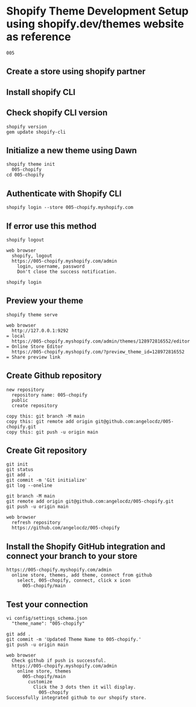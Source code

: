 # Shopify Theme Development Setup using shopify.dev/themes website as reference

```
005
```

## Create a store using shopify partner

## Install shopify CLI

## Check shopify CLI version

```
shopify version
gem update shopify-cli
```

## Initialize a new theme using Dawn

```
shopify theme init
  005-chopify
cd 005-chopify
```

## Authenticate with Shopify CLI

```
shopify login --store 005-chopify.myshopify.com
```

## If error use this method

```
shopify logout

web browser
  shopify, logout
  https://005-chopify.myshopify.com/admin
    login, username, password
    Don't close the success notification.

shopify login
```

## Preview your theme

```
shopify theme serve

web browser
  http://127.0.0.1:9292                                                     = local
  https://005-chopify.myshopify.com/admin/themes/128972816552/editor        = Online Store Editor
  https://005-chopify.myshopify.com/?preview_theme_id=128972816552          = Share preview link
```

## Create Github repository

```
new repository
  repository name: 005-chopify
  public
  create repository

copy this: git branch -M main
copy this: git remote add origin git@github.com:angelocdz/005-chopify.git
copy this: git push -u origin main
```


## Create Git repository

```
git init
git status
git add .
git commit -m 'Git initialize'
git log --oneline

git branch -M main
git remote add origin git@github.com:angelocdz/005-chopify.git
git push -u origin main

web browser
  refresh repository
  https://github.com/angelocdz/005-chopify
```

## Install the Shopify GitHub integration and connect your branch to your store

```
https://005-chopify.myshopify.com/admin
  online store, themes, add theme, connect from github
    select, 005-chopify, connect, click x icon
      005-chopify/main
```

## Test your connection

```
vi config/settings_schema.json
  "theme_name": "005-chopify"

git add .
git commit -m 'Updated Theme Name to 005-chopify.'
git push -u origin main

web browser
  Check github if push is successful.
  https://005-chopify.myshopify.com/admin
    online store, themes
      005-chopify/main
        customize
          Click the 3 dots then it will display.
            005-chopify
Successfully integrated github to our shopify store.
```
